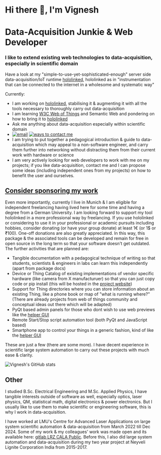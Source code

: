 # Hi there 👋, I'm Vignesh

# Data-Acquisition Junkie & Web Developer

### I like to extend existing web technologies to data-acquisition, especially in scientific domain

Have a look at my "simple-to-use-yet-sophisticated-enough" server side data-acquisition/IoT runtime [hololinked](https://github.com/VigneshVSV/hololinked), hololinked as in "instrumentation that can be connected to the internet in a wholesome and systematic way"

Currently:
- I am working on [hololinked](https://github.com/VigneshVSV/hololinked), stabilising it & augmenting it with all the tools necessary to thoroughly carry out data-acquisition
- I am learning [W3C Web of Things](https://www.w3.org/WoT/) and Semantic Web and pondering on how to bring it to [hololinked](https://github.com/VigneshVSV/hololinked)
- Ask me anything about data-acquisition especially within scientific domain   
- [![email](https://img.shields.io/badge/email%20me-brown)](mailto:vignesh.vaidyanathan@hololinked.dev) [![ways to contact me](https://img.shields.io/badge/ways_to_contact_me-brown)](https://hololinked.dev/contact)
- I am trying to put together a pedagogical introduction & guide to data-acquisition which may appeal to a non-software engineer, and carry them further into networking without distracting them from their current work with hardware or science
- I am very actively looking for web developers to work with me on my projects; if you like data-acquisition, contact me and I can propose some ideas (including independent ones from my projects) on how to benefit the user and ourselves.

## [Consider sponsoring my work](#sponsor)

Even more importantly, currently I live in Munich & I am eligible for independent freelancing having lived here for some time and having a degree from a German University. 
I am looking forward to support my tool hololinked in a more professional way by freelancing. If you use hololinked or considering to use it in your professional or academic pursuits including hobbies, 
consider donating (or have your group donate) at least 1€ (or 1$ or ₹100). One-off donations are also greatly appreciated. In this way, 
this package & the associated tools can be developed and remain for free in open source in the long term so that your software doesn't get outdated. The further activities that are planned are:

- Tangible documentation with a pedagogical technique of writing so that students, scientists & engineers in labs can learn this independently (apart from package docs)
- Device or Thing Catalog of existing implementations of vendor specific hardware (like camera from X manufacturuer) so that you can just copy code or pip install (this will be hosted in the [project website](https://hololinked.dev/))
- Support for Thing directories where you can store information about an existing Thing, like a phone book or map of "what is running where?" (There are already projects from web of things community and conceptual ideas out there which will be adapted)
- PyQt based admin panels for those who dont wish to use web previews like the [helper GUI](https://github.com/VigneshVSV/thing-control-panel) 
- Remote Start/Stop script automation tool (both PyQt and JavaScript based)
- Smartphone app to control your things in a generic fashion, kind of like the [helper GUI](https://github.com/VigneshVSV/thing-control-panel) 

These are just a few (there are some more). I have decent experience in scientific large system automation to carry out these projects with much ease & clarity. 

![Vignesh's GitHub stats](https://github-readme-stats.vercel.app/api?username=vigneshvsv&show_icons=true&theme=transparent&custom_title=stats)

## Other

I studied B.Sc. Electrical Engineering and M.Sc. Applied Physics, I have tangible interests outside of software as well, especially optics, laser physics, QM, statistical math, digital electronics & power electronics. 
But I usually like to use them to make scientific or engineering software, this is why I work in data-acquisition.  

I have worked at LMU's Centre for Advanced Laser Applications on large system scientific automation & data-acquisition from March 2022 till Dec 2024. Some of my work & my colleagues' work was made open and its available here: [gitlab LRZ CALA Public](https://gitlab.lrz.de/cala-public). 
Before this, I also did large system automation and data-acquisition during my two year project at Neyveli Lignite Corporation India from 2015-2017. 
